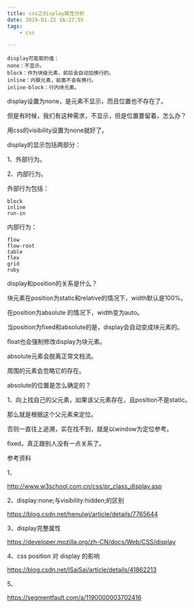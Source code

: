 ```yaml
---
title: css之display属性分析
date: 2019-01-22 16:27:55
tags:
	- css

---
```




```
display可能取的值：
none：不显示。
block：作为块级元素，前后会自动加换行的。
inline：内联元素，前面不会有换行。
inline-block：行内块元素。
```



display设置为none，是元素不显示，而且位置也不存在了。

但是有时候，我们有这种需求，不显示，但是位置要留着。怎么办？



用css的visibility设置为none就好了。



display的显示包括两部分：

1、外部行为。

2、内部行为。

外部行为包括：

```
block
inline
run-in
```

内部行为：

```
flow
flow-root
table
flex
grid
ruby
```



display和position的关系是什么？



块元素在position为static和relative的情况下，width默认是100%。

在position为absolute 的情况下，width变为auto。



当position为fixed和absolute的是，display会自动变成块元素的。

float也会强制修改display为块元素。





absolute元素会脱离正常文档流。

周围的元素会忽略它的存在。

absolute的位置是怎么确定的？

1、向上找自己的父元素，如果该父元素存在，且position不是static。

那么就是根据这个父元素来定位。

否则一直往上追溯，实在找不到，就是以window为定位参考。

fixed，真正跟别人没有一点关系了。





参考资料

1、

http://www.w3school.com.cn/css/pr_class_display.asp

2、display:none;与visibility:hidden;的区别

https://blog.csdn.net/henulwj/article/details/7765644

3、display完整属性

https://developer.mozilla.org/zh-CN/docs/Web/CSS/display

4、css position 对 display 的影响

https://blog.csdn.net/ISaiSai/article/details/41862213

5、

https://segmentfault.com/a/1190000003702416
